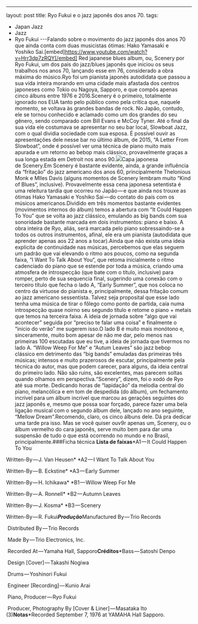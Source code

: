 ---
layout: post
title: Ryo Fukui e o jazz japonês dos anos 70.
tags:
- Japan Jazz
- Jazz
- Ryo Fukui
---Falando sobre o movimento do jazz japonês dos anos 70 que ainda conta com duas musicistas ótimas: Hako Yamasaki e Yoshiko Sai.[embed]https://www.youtube.com/watch?v=Hrr3dp7zRQY[/embed]
Red japanese blues album, ou, Scenery por Ryo Fukui, um dos pais do jazz/blues japonês que iniciou os seus trabalhos nos anos 70, lançando esse em 76, considerado a obra máxima do músico.Ryo foi um pianista japonês autodidata que passou a sua vida inteira morando em uma cidade mais afastada dos centros japoneses como Tokio ou Nagoya, Sapporo, e que compôs apenas cinco álbuns entre 1976 e 2016.Scenery é o primeiro, totalmente ignorado nos EUA tanto pelo público como pela crítica que, naquele momento, se voltava às grandes bandas de rock. No Japão, contudo, ele se tornou conhecido e aclamado como um dos grandes do seu gênero, sendo comparado com Bill Evans e McCoy Tyner. Até o final da sua vida ele costumava se apresentar no seu bar local, Slowboat Jazz, com o qual dividia sociedade com sua esposa. É possível ouvir as apresentações dele nesse bar no último álbum, de 2015, “A Letter From Slowboat”, onde é possível ver uma técnica de piano muito mais apurada e um retorno ao bebop mais clássico, provavelmente graças a sua longa estada em Detroit nos anos 90.![](https://cdn-images-1.medium.com/max/800/1*5upo5Ex6wPouMKAoO-m7gA.jpeg)Capa japonesa de Scenery.Em Scenery é bastante evidente, ainda, a grande influência da “fritação” do jazz americano dos anos 60, principalmente Thelonious Monk e MIles Davis (alguns momentos de Scenery lembram muito “Kind of Blues”, inclusive). Provavelmente essa cena japonesa setentista é uma releitura tardia que ocorreu no Japão — e que ainda nos trouxe as ótimas Hako Yamasaki e Yoshiko Sai — do contato do país com os músicos americanos.Dividido em três momentos bastante evidentes (movimentos internos do álbum) temos a abertura com “It Could Happen To You” que se volta ao jazz clássico, emulando as big bands com sua sonoridade bastante marcada em dois instrumentos: piano e baixo. A obra inteira de Ryo, aliás, será marcada pelo piano sobressaindo-se a todos os outros instrumentos, afinal, ele era um pianista (autodidata que aprender apenas aos 22 anos a tocar).Ainda que não exista uma ideia explicita de continuidade nas músicas, percebemos que elas seguem um padrão que vai elevando o ritmo aos poucos, como na segunda faixa, “I Want To Talk About You“, que retoma inicialmente o ritmo cadenciado do piano que se estende por toda a música, criando uma atmosfera de introspecção (que bate com o título, inclusive) para romper, perto de sua sequencia final, sugerindo uma conexão com o terceiro título que fecha o lado A, “Early Summer”, que nos coloca no centro da virtuose do pianista e, principalmente, dessa fritação comum ao jazz americano sessentista. Talvez seja proposital que esse lado tenha uma música de tirar o fôlego como ponto de partida, caia numa introspecção quase 
noirno seu segundo título e retome o piano + metais que temos na terceira faixa. A ideia de jornada sobre “algo que vai acontecer” seguida por “preciso te falar uma coisa” e finalmente o “inicio do verão” me sugerem isso.O lado B é muito mais monótono e, sinceramente, muito bom apesar de não me dar, pelo menos nas primeiras 100 escutadas que eu tive, a ideia de jornada que tivermos no lado A. “Willow Weep For Me” e “Autum Leaves” são jazz bebop clássico em detrimento das “big bands” emuladas das primeiras três músicas; intensos e muito prazerosos de escutar, principalmente pela técnica do autor, mas que podem carecer, para alguns, da ideia central do primeiro lado. Não são ruins, são excelentes, mas parecem soltas quando olhamos em perspectiva.“Scenery”, dizem, foi o xodó de Ryo até sua morte. Dedicando horas de “lapidação” da melodia central do piano, melancólica e em tom de despedida (do álbum), um fechamento incrível para um álbum incrível que marcou as gerações seguintes do jazz japonês e, mesmo que possa soar forçado, parece fazer uma bela ligação musical com o segundo álbum dele, lançado no ano seguinte, “Mellow Dream”.Recomendo, claro, os cinco álbuns dele. Dá pra dedicar uma tarde pra isso. Mas se você quiser ouv9r apenas um, Scenery, ou o álbum vermelho do cara japonês, serve muito bem para dar uma suspensão de tudo o que está ocorrendo no mundo e no Brasil, principalmente.###Ficha técnica
**Lista de faixas***A1 — It Could Happen To You

Written-By — J. Van Heusen*
*A2 — I Want To Talk About You

Written-By — B. Eckstine*
*A3 — Early Summer

Written-By — H. Ichikawa*
*B1 — Willow Weep For Me

Written-By — A. Ronnell*
*B2 — Autumn Leaves

Written-By — J. Kosma*
*B3 — Scenery

Written-By — R. Fukui***Produção***Manufactured By — Trio Records

 Distributed By — Trio Records

 Made By — Trio Electronics, Inc.

 Recorded At — Yamaha Hall, Sapporo**Créditos***Bass — Satoshi Denpo

 Design [Cover] — Takashi Nogiwa

 Drums — Yoshinori Fukui

 Engineer [Recording] — Kunio Arai

 Piano, Producer — Ryo Fukui

 Producer, Photography By [Cover & Liner] — Masataka Ito (3)**Notas***Recorded September 7, 1976 at YAMAHA Hall Sapporo.
